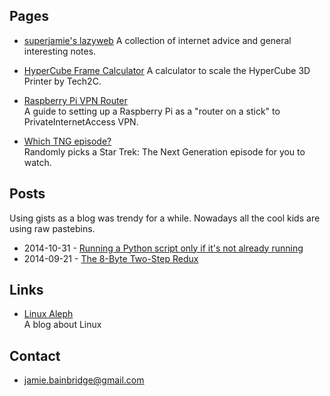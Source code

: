 ## Pages

*   [superjamie's lazyweb](https://github.com/superjamie/lazyweb/wiki)
    A collection of internet advice and general interesting notes.

*   [HyperCube Frame Calculator](http://superjamie.github.io/hypercube.html)
    A calculator to scale the HyperCube 3D Printer by Tech2C.

*   [Raspberry Pi VPN Router](https://gist.github.com/superjamie/ac55b6d2c080582a3e64)  
    A guide to setting up a Raspberry Pi as a "router on a stick" to PrivateInternetAccess VPN.

*   [Which TNG episode?](http://superjamie.github.io/tng.html)  
    Randomly picks a Star Trek: The Next Generation episode for you to watch.

## Posts

Using gists as a blog was trendy for a while. Nowadays all the cool kids are using raw pastebins.

*   2014-10-31 - [Running a Python script only if it's not already running](https://gist.github.com/superjamie/9c5672722a1f3d84a692)
*   2014-09-21 - [The 8-Byte Two-Step Redux](https://gist.github.com/superjamie/72f7bf3b6a22371d24f7)

## Links

*   [Linux Aleph](http://linuxaleph.blogspot.com/)  
    A blog about Linux

## Contact

*   <jamie.bainbridge@gmail.com>

